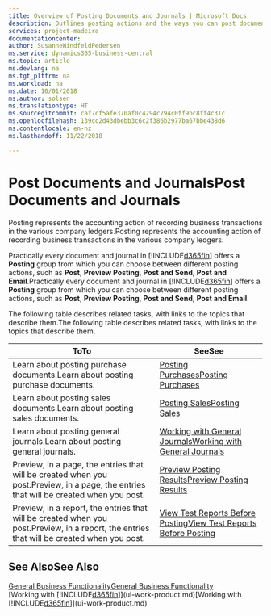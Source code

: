 ```yaml
---
title: Overview of Posting Documents and Journals | Microsoft Docs
description: Outlines posting actions and the ways you can post documents and journals.
services: project-madeira
documentationcenter: 
author: SusanneWindfeldPedersen
ms.service: dynamics365-business-central
ms.topic: article
ms.devlang: na
ms.tgt_pltfrm: na
ms.workload: na
ms.date: 10/01/2018
ms.author: solsen
ms.translationtype: HT
ms.sourcegitcommit: caf7cf5afe370af0c4294c794c0ff9bc8ff4c31c
ms.openlocfilehash: 139cc2d43dbebb3c6c2f386b2977ba67bbe438d6
ms.contentlocale: en-nz
ms.lasthandoff: 11/22/2018

---
```

# <a name="post-documents-and-journals"></a><span data-ttu-id="dd068-103">Post Documents and Journals</span><span class="sxs-lookup"><span data-stu-id="dd068-103">Post Documents and Journals</span></span>
<span data-ttu-id="dd068-104">Posting represents the accounting action of recording business transactions in the various company ledgers.</span><span class="sxs-lookup"><span data-stu-id="dd068-104">Posting represents the accounting action of recording business transactions in the various company ledgers.</span></span>

<span data-ttu-id="dd068-105">Practically every document and journal in [!INCLUDE[d365fin](includes/d365fin_md.md)] offers a **Posting** group from which you can choose between different posting actions, such as **Post**, **Preview Posting**, **Post and Send**, **Post and Email**.</span><span class="sxs-lookup"><span data-stu-id="dd068-105">Practically every document and journal in [!INCLUDE[d365fin](includes/d365fin_md.md)] offers a **Posting** group from which you can choose between different posting actions, such as **Post**, **Preview Posting**, **Post and Send**, **Post and Email**.</span></span>

<span data-ttu-id="dd068-106">The following table describes related tasks, with links to the topics that describe them.</span><span class="sxs-lookup"><span data-stu-id="dd068-106">The following table describes related tasks, with links to the topics that describe them.</span></span>

| <span data-ttu-id="dd068-107">To</span><span class="sxs-lookup"><span data-stu-id="dd068-107">To</span></span> | <span data-ttu-id="dd068-108">See</span><span class="sxs-lookup"><span data-stu-id="dd068-108">See</span></span> |
| --- | --- |
| <span data-ttu-id="dd068-109">Learn about posting purchase documents.</span><span class="sxs-lookup"><span data-stu-id="dd068-109">Learn about posting purchase documents.</span></span> |[<span data-ttu-id="dd068-110">Posting Purchases</span><span class="sxs-lookup"><span data-stu-id="dd068-110">Posting Purchases</span></span>](ui-post-purchases.md) |
| <span data-ttu-id="dd068-111">Learn about posting sales documents.</span><span class="sxs-lookup"><span data-stu-id="dd068-111">Learn about posting sales documents.</span></span> |[<span data-ttu-id="dd068-112">Posting Sales</span><span class="sxs-lookup"><span data-stu-id="dd068-112">Posting Sales</span></span>](ui-post-sales.md) |
| <span data-ttu-id="dd068-113">Learn about posting general journals.</span><span class="sxs-lookup"><span data-stu-id="dd068-113">Learn about posting general journals.</span></span> |[<span data-ttu-id="dd068-114">Working with General Journals</span><span class="sxs-lookup"><span data-stu-id="dd068-114">Working with General Journals</span></span>](ui-work-general-journals.md) |
| <span data-ttu-id="dd068-115">Preview, in a page, the entries that will be created when you post.</span><span class="sxs-lookup"><span data-stu-id="dd068-115">Preview, in a page, the entries that will be created when you post.</span></span> |[<span data-ttu-id="dd068-116">Preview Posting Results</span><span class="sxs-lookup"><span data-stu-id="dd068-116">Preview Posting Results</span></span>](ui-how-preview-post-results.md) |
| <span data-ttu-id="dd068-117">Preview, in a report, the entries that will be created when you post.</span><span class="sxs-lookup"><span data-stu-id="dd068-117">Preview, in a report, the entries that will be created when you post.</span></span> |[<span data-ttu-id="dd068-118">View Test Reports Before Posting</span><span class="sxs-lookup"><span data-stu-id="dd068-118">View Test Reports Before Posting</span></span>](ui-how-view-test-reports-posting.md) |

## <a name="see-also"></a><span data-ttu-id="dd068-119">See Also</span><span class="sxs-lookup"><span data-stu-id="dd068-119">See Also</span></span>
[<span data-ttu-id="dd068-120">General Business Functionality</span><span class="sxs-lookup"><span data-stu-id="dd068-120">General Business Functionality</span></span>](ui-across-business-areas.md)  
<span data-ttu-id="dd068-121">[Working with [!INCLUDE[d365fin](includes/d365fin_md.md)]](ui-work-product.md)</span><span class="sxs-lookup"><span data-stu-id="dd068-121">[Working with [!INCLUDE[d365fin](includes/d365fin_md.md)]](ui-work-product.md)</span></span>


